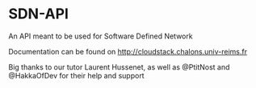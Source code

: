 # SDN-API

An API meant to be used for Software Defined Network

Documentation can be found on http://cloudstack.chalons.univ-reims.fr

Big thanks to our tutor Laurent Hussenet, as well as @PtitNost and @HakkaOfDev for their help and support
